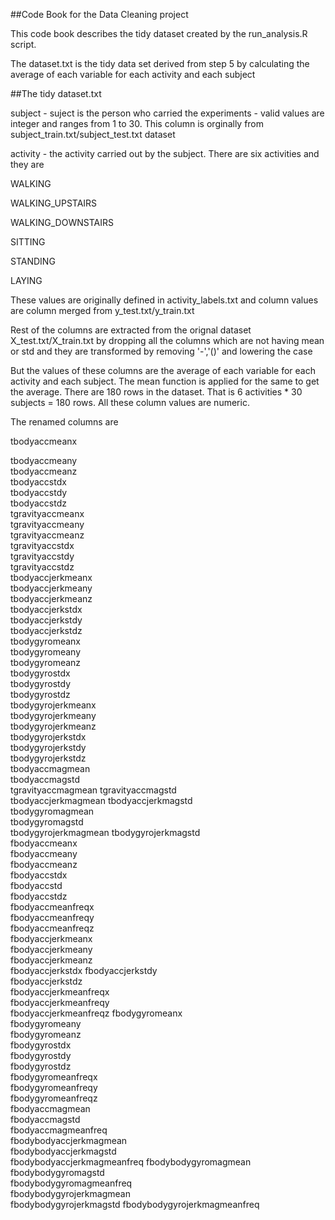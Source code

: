 ##Code Book for the Data Cleaning project

This code book describes the tidy dataset created by the run_analysis.R script. 

The dataset.txt is the tidy data set derived from step 5 by calculating the average of each variable for each activity and each subject

##The tidy dataset.txt

subject - suject is the person who carried the experiments - valid values are integer and ranges from 1 to 30. 
This column is orginally from subject_train.txt/subject_test.txt dataset                      

activity - the activity carried out by the subject. There are six activities and they are 

WALKING

WALKING_UPSTAIRS

WALKING_DOWNSTAIRS

SITTING

STANDING

LAYING

These values are originally defined in activity_labels.txt and column values are column merged from y_test.txt/y_train.txt

Rest of the columns are extracted from the orignal dataset X_test.txt/X_train.txt by dropping all the columns 
which are not having mean or std and they are transformed by removing '-','()' and lowering the case

But the values of these columns are the average of each variable for each activity and each subject. 
The mean function is applied for the same to get the average.
There are 180 rows in the dataset. That is 6 activities * 30 subjects = 180 rows. 
All these column values are numeric.

The renamed columns are

tbodyaccmeanx 

tbodyaccmeany               
tbodyaccmeanz            
tbodyaccstdx                
tbodyaccstdy                 
tbodyaccstdz                
tgravityaccmeanx             
tgravityaccmeany            
tgravityaccmeanz            
tgravityaccstdx             
tgravityaccstdy             
tgravityaccstdz             
tbodyaccjerkmeanx           
tbodyaccjerkmeany          
tbodyaccjerkmeanz           
tbodyaccjerkstdx            
tbodyaccjerkstdy            
tbodyaccjerkstdz            
tbodygyromeanx              
tbodygyromeany              
tbodygyromeanz              
tbodygyrostdx               
tbodygyrostdy                
tbodygyrostdz               
tbodygyrojerkmeanx          
tbodygyrojerkmeany          
tbodygyrojerkmeanz           
tbodygyrojerkstdx           
tbodygyrojerkstdy            
tbodygyrojerkstdz           
tbodyaccmagmean             
tbodyaccmagstd              
tgravityaccmagmean 
tgravityaccmagstd           
tbodyaccjerkmagmean 
tbodyaccjerkmagstd          
tbodygyromagmean            
tbodygyromagstd             
tbodygyrojerkmagmean 
tbodygyrojerkmagstd         
fbodyaccmeanx            
fbodyaccmeany               
fbodyaccmeanz               
fbodyaccstdx                
fbodyaccstd                 
fbodyaccstdz                
fbodyaccmeanfreqx          
fbodyaccmeanfreqy           
fbodyaccmeanfreqz            
fbodyaccjerkmeanx           
fbodyaccjerkmeany            
fbodyaccjerkmeanz           
fbodyaccjerkstdx 
fbodyaccjerkstdy            
fbodyaccjerkstdz             
fbodyaccjerkmeanfreqx       
fbodyaccjerkmeanfreqy        
fbodyaccjerkmeanfreqz 
fbodygyromeanx               
fbodygyromeany              
fbodygyromeanz               
fbodygyrostdx               
fbodygyrostdy                
fbodygyrostdz           
fbodygyromeanfreqx           
fbodygyromeanfreqy          
fbodygyromeanfreqz           
fbodyaccmagmean             
fbodyaccmagstd           
fbodyaccmagmeanfreq      
fbodybodyaccjerkmagmean      
fbodybodyaccjerkmagstd  
fbodybodyaccjerkmagmeanfreq 
fbodybodygyromagmean        
fbodybodygyromagstd     
fbodybodygyromagmeanfreq     
fbodybodygyrojerkmagmean    
fbodybodygyrojerkmagstd 
fbodybodygyrojerkmagmeanfreq

